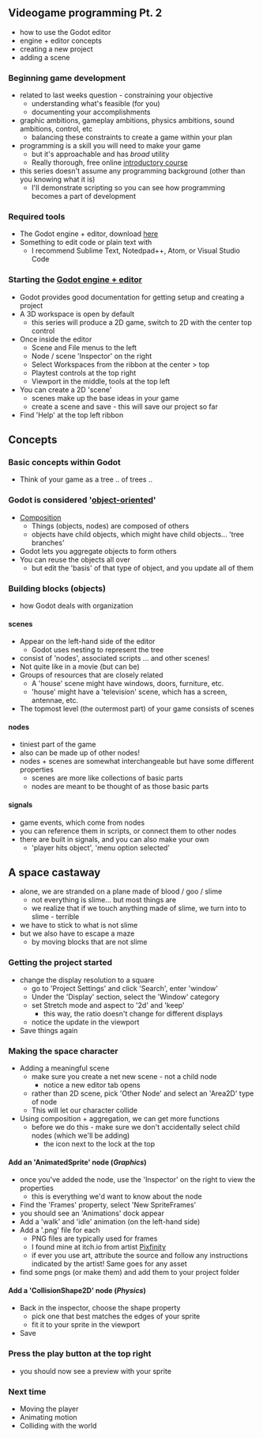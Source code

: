 ## Videogame programming Pt. 2
- how to use the Godot editor
- engine + editor concepts
- creating a new project
- adding a scene

### Beginning game development
- related to last weeks question - constraining your objective
  - understanding what's feasible (for you)
  - documenting your accomplishments
- graphic ambitions, gameplay ambitions, physics ambitions, sound ambitions, control, etc
  - balancing these constraints to create a game within your plan
- programming is a skill you will need to make your game
  - but it's approachable and has _broad_ utility
  - Really thorough, free online [introductory course](https://ocw.mit.edu/courses/electrical-engineering-and-computer-science/6-0001-introduction-to-computer-science-and-programming-in-python-fall-2016/)
- this series doesn't assume any programming background (other than you knowing what it is)
  - I'll demonstrate scripting so you can see how programming becomes a part of development

### Required tools
- The Godot engine + editor, download [here](https://godotengine.org/download)
- Something to edit code or plain text with
  - I recommend Sublime Text, Notedpad++, Atom, or Visual Studio Code

### Starting the [Godot engine + editor](https://docs.godotengine.org/en/stable/getting_started/step_by_step/index.html)
- Godot provides good documentation for getting setup and creating a project
- A 3D workspace is open by default
  - this series will produce a 2D game, switch to 2D with the center top control
- Once inside the editor
  - Scene and File menus to the left
  - Node / scene 'Inspector' on the right
  - Select Workspaces from the ribbon at the center > top
  - Playtest controls at the top right
  - Viewport in the middle, tools at the top left
- You can create a 2D 'scene'
  - scenes make up the base ideas in your game
  - create a scene and save - this will save our project so far
- Find 'Help' at the top left ribbon

## Concepts

### Basic concepts within Godot
- Think of your game as a tree .. of trees ..

### Godot is considered '[object-oriented](https://en.wikipedia.org/wiki/Object-oriented_programming)'
- [Composition](https://en.wikipedia.org/wiki/Object_composition)
  - Things (objects, nodes) are composed of others
  - objects have child objects, which might have child objects... 'tree branches'
- Godot lets you aggregate objects to form others
- You can reuse the objects all over
  - but edit the 'basis' of that type of object, and you update all of them

### Building blocks (objects)
- how Godot deals with organization

#### scenes
- Appear on the left-hand side of the editor
  - Godot uses nesting to represent the tree
- consist of 'nodes', associated scripts ... and other scenes!
- Not quite like in a movie (but can be)
- Groups of resources that are closely related
  - A 'house' scene might have windows, doors, furniture, etc.
  - 'house' might have a 'television' scene, which has a screen, antennae, etc.
- The topmost level (the outermost part) of your game consists of scenes

#### nodes
- tiniest part of the game
- also can be made up of other nodes!
- nodes + scenes are somewhat interchangeable but have some different properties
  - scenes are more like collections of basic parts
  - nodes are meant to be thought of as those basic parts

#### signals
- game events, which come from nodes
- you can reference them in scripts, or connect them to other nodes
- there are built in signals, and you can also make your own
  - 'player hits object', 'menu option selected'

## A space castaway
- alone, we are stranded on a plane made of blood / goo / slime
  - not everything is slime... but most things are
  - we realize that if we touch anything made of slime, we turn into to slime - terrible
- we have to stick to what is not slime
- but we also have to escape a maze
  - by moving blocks that are not slime

### Getting the project started
- change the display resolution to a square
  - go to 'Project Settings' and click 'Search', enter 'window'
  - Under the 'Display' section, select the 'Window' category
  - set Stretch mode and aspect to '2d' and 'keep'
    - this way, the ratio doesn't change for different displays
  - notice the update in the viewport
- Save things again

### Making the space character
- Adding a meaningful scene
  - make sure you create a net new scene - not a child node
    - notice a new editor tab opens
  - rather than 2D scene, pick 'Other Node' and select an 'Area2D' type of node
  - This will let our character collide
- Using composition + aggregation, we can get more functions
  - before we do this - make sure we don't accidentally select child nodes (which we'll be adding)
    - the icon next to the lock at the top

#### Add an 'AnimatedSprite' node (_Graphics_)
- once you've added the node, use the 'Inspector' on the right to view the properties
  - this is everything we'd want to know about the node
- Find the 'Frames' property, select 'New SpriteFrames'
- you should see an 'Animations' dock appear
- Add a 'walk' and 'idle' animation (on the left-hand side)
- Add a '.png' file for each
  - PNG files are typically used for frames
  - I found mine at itch.io from artist [Pixfinity](https://pixfinity.itch.io/scificharacter3)
  - if ever you use art, attribute the source and follow any instructions indicated by the artist! Same goes for any asset
- find some pngs (or make them) and add them to your project folder


#### Add a 'CollisionShape2D' node (_Physics_)
- Back in the inspector, choose the shape property
  - pick one that best matches the edges of your sprite
  - fit it to your sprite in the viewport
- Save

### Press the play button at the top right
- you should now see a preview with your sprite

### Next time
- Moving the player
- Animating motion
- Colliding with the world

